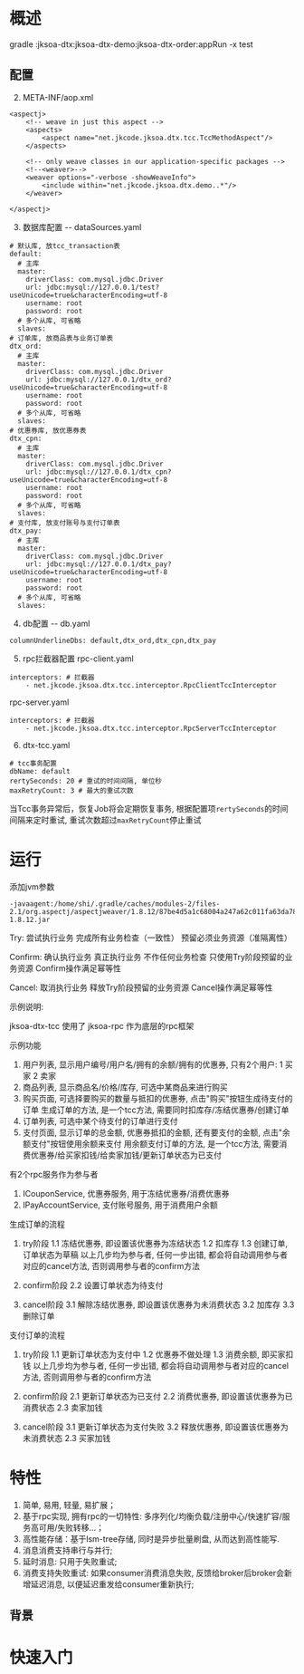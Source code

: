 
# 概述


gradle :jksoa-dtx:jksoa-dtx-demo:jksoa-dtx-order:appRun -x test


## 配置

2. META-INF/aop.xml

```
<aspectj>
    <!-- weave in just this aspect -->
    <aspects>
        <aspect name="net.jkcode.jksoa.dtx.tcc.TccMethodAspect"/>
    </aspects>

    <!-- only weave classes in our application-specific packages -->
    <!--<weaver>-->
    <weaver options="-verbose -showWeaveInfo">
        <include within="net.jkcode.jksoa.dtx.demo..*"/>
    </weaver>

</aspectj>
```

3. 数据库配置 -- dataSources.yaml

```
# 默认库, 放tcc_transaction表
default:
  # 主库
  master:
    driverClass: com.mysql.jdbc.Driver
    url: jdbc:mysql://127.0.0.1/test?useUnicode=true&characterEncoding=utf-8
    username: root
    password: root
  # 多个从库, 可省略
  slaves:
# 订单库, 放商品表与业务订单表
dtx_ord:
  # 主库
  master:
    driverClass: com.mysql.jdbc.Driver
    url: jdbc:mysql://127.0.0.1/dtx_ord?useUnicode=true&characterEncoding=utf-8
    username: root
    password: root
  # 多个从库, 可省略
  slaves:
# 优惠券库, 放优惠券表
dtx_cpn:
  # 主库
  master:
    driverClass: com.mysql.jdbc.Driver
    url: jdbc:mysql://127.0.0.1/dtx_cpn?useUnicode=true&characterEncoding=utf-8
    username: root
    password: root
  # 多个从库, 可省略
  slaves:
# 支付库, 放支付账号与支付订单表
dtx_pay:
  # 主库
  master:
    driverClass: com.mysql.jdbc.Driver
    url: jdbc:mysql://127.0.0.1/dtx_pay?useUnicode=true&characterEncoding=utf-8
    username: root
    password: root
  # 多个从库, 可省略
  slaves:
```

4. db配置 -- db.yaml

```
columnUnderlineDbs: default,dtx_ord,dtx_cpn,dtx_pay
```

5. rpc拦截器配置
rpc-client.yaml
```
interceptors: # 拦截器
    - net.jkcode.jksoa.dtx.tcc.interceptor.RpcClientTccInterceptor
```

rpc-server.yaml
```
interceptors: # 拦截器
    - net.jkcode.jksoa.dtx.tcc.interceptor.RpcServerTccInterceptor
```

6. dtx-tcc.yaml

```
# tcc事务配置
dbName: default
rertySeconds: 20 # 重试的时间间隔, 单位秒
maxRetryCount: 3 # 最大的重试次数
```

当Tcc事务异常后，恢复Job将会定期恢复事务, 根据配置项`rertySeconds`的时间间隔来定时重试, 重试次数超过`maxRetryCount`停止重试

# 运行
添加jvm参数
```
-javaagent:/home/shi/.gradle/caches/modules-2/files-2.1/org.aspectj/aspectjweaver/1.8.12/87be4d5a1c68004a247a62c011fa63da786965fb/aspectjweaver-1.8.12.jar
```

Try: 尝试执行业务
    完成所有业务检查（一致性）
    预留必须业务资源（准隔离性）

Confirm: 确认执行业务
    真正执行业务
    不作任何业务检查
    只使用Try阶段预留的业务资源
    Confirm操作满足幂等性

Cancel: 取消执行业务
    释放Try阶段预留的业务资源
    Cancel操作满足幂等性


示例说明:

jksoa-dtx-tcc 使用了 jksoa-rpc 作为底层的rpc框架

示例功能
1. 用户列表, 显示用户编号/用户名/拥有的余额/拥有的优惠券, 只有2个用户: 1 买家 2 卖家
2. 商品列表, 显示商品名/价格/库存, 可选中某商品来进行购买
3. 购买页面, 可选择要购买的数量与抵扣的优惠券, 点击"购买"按钮生成待支付的订单
生成订单的方法, 是一个tcc方法, 需要同时扣库存/冻结优惠券/创建订单
4. 订单列表, 可选中某个待支付的订单进行支付
5. 支付页面, 显示订单的总金额, 优惠券抵扣的金额, 还有要支付的金额, 点击"余额支付"按钮使用余额来支付
用余额支付订单的方法, 是一个tcc方法, 需要消费优惠券/给买家扣钱/给卖家加钱/更新订单状态为已支付

有2个rpc服务作为参与者
1. ICouponService, 优惠券服务, 用于冻结优惠券/消费优惠券
2. IPayAccountService, 支付账号服务, 用于消费用户余额

生成订单的流程
1. try阶段
1.1 冻结优惠券, 即设置该优惠券为冻结状态
1.2 扣库存
1.3 创建订单, 订单状态为草稿
以上几步均为参与者, 任何一步出错, 都会将自动调用参与者对应的cancel方法, 否则调用参与者的confirm方法

2. confirm阶段
2.2 设置订单状态为待支付

3. cancel阶段
3.1 解除冻结优惠券, 即设置该优惠券为未消费状态
3.2 加库存
3.3 删除订单

支付订单的流程
1. try阶段
1.1 更新订单状态为支付中
1.2 优惠券不做处理
1.3 消费余额, 即买家扣钱
以上几步均为参与者, 任何一步出错, 都会将自动调用参与者对应的cancel方法, 否则调用参与者的confirm方法

2. confirm阶段
2.1 更新订单状态为已支付
2.2 消费优惠券, 即设置该优惠券为已消费状态
2.3 卖家加钱

3. cancel阶段
3.1 更新订单状态为支付失败
3.2 释放优惠券, 即设置该优惠券为未消费状态
2.3 买家加钱


# 特性
1. 简单, 易用, 轻量, 易扩展；
2. 基于rpc实现, 拥有rpc的一切特性: 多序列化/均衡负载/注册中心/快速扩容/服务高可用/失败转移...；
3. 高性能存储：基于lsm-tree存储, 同时是异步批量刷盘, 从而达到高性能写.
4. 消息消费支持串行与并行;
5. 延时消息: 只用于失败重试;
6. 消费支持失败重试: 如果consumer消费消息失败, 反馈给broker后broker会新增延迟消息, 以便延迟重发给consumer重新执行;

## 背景



# 快速入门

## 